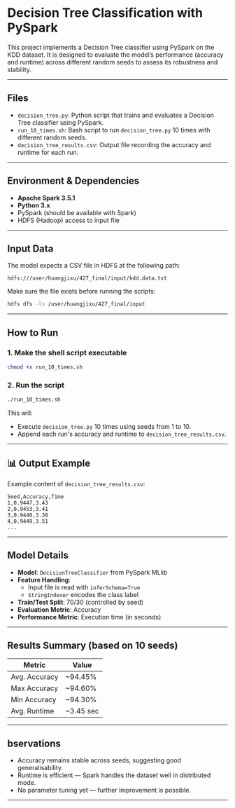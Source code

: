 
# Decision Tree Classification with PySpark

This project implements a Decision Tree classifier using PySpark on the KDD dataset. It is designed to evaluate the model’s performance (accuracy and runtime) across different random seeds to assess its robustness and stability.

---

## Files

- `decision_tree.py`: Python script that trains and evaluates a Decision Tree classifier using PySpark.  
- `run_10_times.sh`: Bash script to run `decision_tree.py` 10 times with different random seeds.  
- `decision_tree_results.csv`: Output file recording the accuracy and runtime for each run.

---

## Environment & Dependencies

- **Apache Spark 3.5.1**  
- **Python 3.x**  
- PySpark (should be available with Spark)  
- HDFS (Hadoop) access to input file  

---

## Input Data

The model expects a CSV file in HDFS at the following path:

```
hdfs:///user/huangjixu/427_final/input/kdd.data.txt
```

Make sure the file exists before running the scripts:

```bash
hdfs dfs -ls /user/huangjixu/427_final/input
```

---

## How to Run

### 1. Make the shell script executable

```bash
chmod +x run_10_times.sh
```

### 2. Run the script

```bash
./run_10_times.sh
```

This will:
- Execute `decision_tree.py` 10 times using seeds from 1 to 10.  
- Append each run's accuracy and runtime to `decision_tree_results.csv`.

---

## 📊 Output Example

Example content of `decision_tree_results.csv`:

```
Seed,Accuracy,Time
1,0.9447,3.43
2,0.9453,3.41
3,0.9440,3.38
4,0.9449,3.51
...
```

---

## Model Details

- **Model**: `DecisionTreeClassifier` from PySpark MLlib  
- **Feature Handling**:  
  - Input file is read with `inferSchema=True`  
  - `StringIndexer` encodes the class label  
- **Train/Test Split**: 70/30 (controlled by seed)  
- **Evaluation Metric**: Accuracy  
- **Performance Metric**: Execution time (in seconds)  

---

## Results Summary (based on 10 seeds)

| Metric         | Value        |
|----------------|--------------|
| Avg. Accuracy  | ~94.45%      |
| Max Accuracy   | ~94.60%      |
| Min Accuracy   | ~94.30%      |
| Avg. Runtime   | ~3.45 sec    |

---

## bservations

- Accuracy remains stable across seeds, suggesting good generalisability.  
- Runtime is efficient — Spark handles the dataset well in distributed mode.  
- No parameter tuning yet — further improvement is possible.

---



